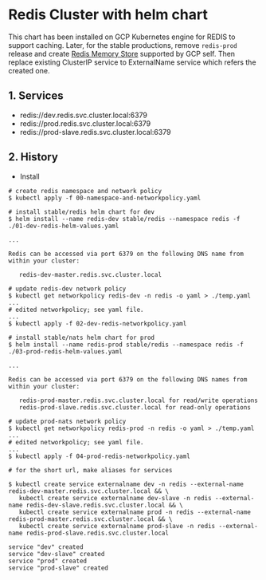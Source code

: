 # Redis Cluster with helm chart

This chart has been installed on GCP Kubernetes engine for REDIS to support caching.
Later, for the stable productions, remove `redis-prod` release and create [Redis Memory Store](https://console.cloud.google.com/memorystore/redis/locations/none/instances/new?project=strix-co-kr) supported by GCP self. Then replace existing ClusterIP service to ExternalName service which refers the created one.

## 1. Services
- redis://dev.redis.svc.cluster.local:6379
- redis://prod.redis.svc.cluster.local:6379
- redis://prod-slave.redis.svc.cluster.local:6379

## 2. History
- Install
```
# create redis namespace and network policy
$ kubectl apply -f 00-namespace-and-networkpolicy.yaml

# install stable/redis helm chart for dev
$ helm install --name redis-dev stable/redis --namespace redis -f ./01-dev-redis-helm-values.yaml

...

Redis can be accessed via port 6379 on the following DNS name from within your cluster:

   redis-dev-master.redis.svc.cluster.local

# update redis-dev network policy
$ kubectl get networkpolicy redis-dev -n redis -o yaml > ./temp.yaml
...
# edited networkpolicy; see yaml file.
...
$ kubectl apply -f 02-dev-redis-networkpolicy.yaml

# install stable/nats helm chart for prod
$ helm install --name redis-prod stable/redis --namespace redis -f ./03-prod-redis-helm-values.yaml

...

Redis can be accessed via port 6379 on the following DNS names from within your cluster:

   redis-prod-master.redis.svc.cluster.local for read/write operations
   redis-prod-slave.redis.svc.cluster.local for read-only operations

# update prod-nats network policy
$ kubectl get networkpolicy redis-prod -n redis -o yaml > ./temp.yaml
...
# edited networkpolicy; see yaml file.
...
$ kubectl apply -f 04-prod-redis-networkpolicy.yaml

# for the short url, make aliases for services

$ kubectl create service externalname dev -n redis --external-name redis-dev-master.redis.svc.cluster.local && \
   kubectl create service externalname dev-slave -n redis --external-name redis-dev-slave.redis.svc.cluster.local && \
   kubectl create service externalname prod -n redis --external-name redis-prod-master.redis.svc.cluster.local && \
   kubectl create service externalname prod-slave -n redis --external-name redis-prod-slave.redis.svc.cluster.local

service "dev" created
service "dev-slave" created
service "prod" created
service "prod-slave" created
```
